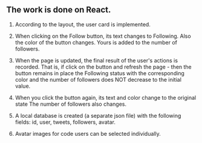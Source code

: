 ## The work is done on React.

1. According to the layout, the user card is implemented.

2. When clicking on the Follow button, its text changes to Following. Also the
   color of the button changes. Yours is added to the number of followers.

3. When the page is updated, the final result of the user's actions is recorded.
   That is, if click on the button and refresh the page - then the button
   remains in place the Following status with the corresponding color and the
   number of followers does NOT decrease to the initial value.

4. When you click the button again, its text and color change to the original
   state The number of followers also changes.

5. A local database is created (a separate json file) with the following fields:
   id, user, tweets, followers, avatar.

6. Avatar images for code users can be selected individually.
